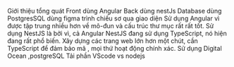 Giới thiệu tổng quát
Front dùng Angular
Back dùng nestJs
Database dùng PostgresSQL
dùng figma trình chiếu sơ qua giao diện
Sử dụng Angular vì được tập trung nhiều hơn về mô-đun và cấu trúc thư mục rất rất tốt.
Sử dụng NestJS là bởi vì, cả Angular NestJS đang sử dụng TypeScript, nó hiện đang rất phổ biến.
Xây dựng các trang web lớn hơn một chút, cần TypeScript để đảm bảo mã , mọi thứ hoạt động chính xác.
Sử dụng Digital Ocean ,postgreSQL
Tải phần VScode vs nodejs
